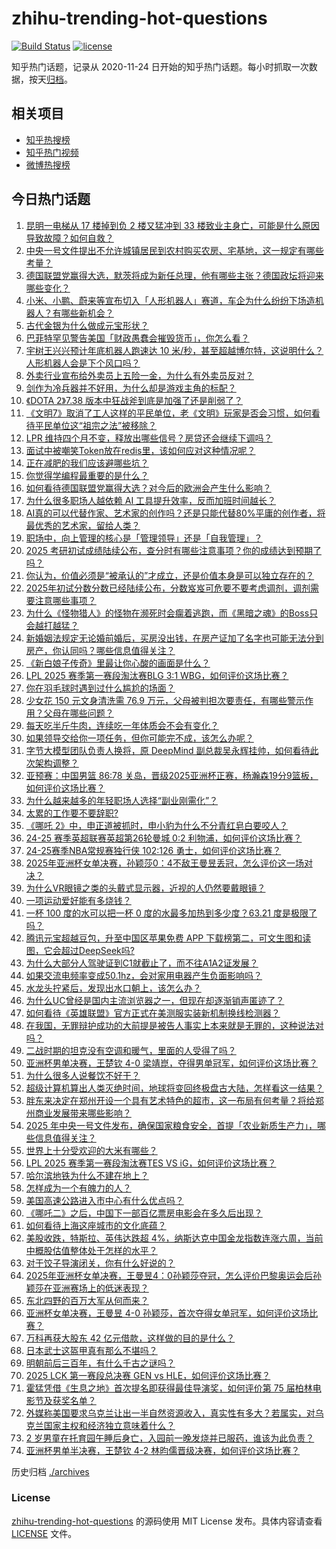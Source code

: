 # zhihu-trending-hot-questions

[![Build Status](https://github.com/justjavac/zhihu-trending-hot-questions/workflows/ci/badge.svg?branch=master)](https://github.com/justjavac/zhihu-trending-hot-questions/actions)
[![license](https://img.shields.io/github/license/justjavac/zhihu-trending-hot-questions)](https://github.com/justjavac/zhihu-trending-hot-questions/blob/master/LICENSE)

知乎热门话题，记录从 2020-11-24
日开始的知乎热门话题。每小时抓取一次数据，按天[归档](./archives)。

## 相关项目

- [知乎热搜榜](https://github.com/justjavac/zhihu-trending-top-search)
- [知乎热门视频](https://github.com/justjavac/zhihu-trending-hot-video)
- [微博热搜榜](https://github.com/justjavac/weibo-trending-hot-search)

## 今日热门话题

<!-- BEGIN -->
<!-- 最后更新时间 Mon Feb 24 2025 13:22:53 GMT+0800 (China Standard Time) -->

1. [昆明一电梯从 17 楼掉到负 2 楼又猛冲到 33 楼致业主身亡，可能是什么原因导致故障？如何自救？](https://www.zhihu.com/question/12986653681)
1. [中央一号文件提出不允许城镇居民到农村购买农房、宅基地，这一规定有哪些考量？](https://www.zhihu.com/question/13147519273)
1. [德国联盟党赢得大选，默茨将成为新任总理，他有哪些主张？德国政坛将迎来哪些变化？](https://www.zhihu.com/question/13169523578)
1. [小米、小鹏、蔚来等宣布切入「人形机器人」赛道，车企为什么纷纷下场造机器人？有哪些新机会？](https://www.zhihu.com/question/13118069295)
1. [古代金银为什么做成元宝形状？](https://www.zhihu.com/question/23001889)
1. [巴菲特罕见警告美国「财政愚蠢会摧毁货币」，你怎么看？](https://www.zhihu.com/question/13124478668)
1. [宇树王兴兴预计年底机器人跑速达 10 米/秒，甚至超越博尔特，这说明什么？人形机器人会是下个风口吗？](https://www.zhihu.com/question/13011881322)
1. [外卖行业宣布给外卖员上五险一金，为什么有外卖员反对？](https://www.zhihu.com/question/12989734169)
1. [剑作为冷兵器并不好用，为什么却是游戏主角的标配？](https://www.zhihu.com/question/12647116778)
1. [《DOTA 2》7.38 版本中狂战斧到底是加强了还是削弱了？](https://www.zhihu.com/question/12963954911)
1. [《文明7》取消了工人这样的平民单位，老《文明》玩家是否会习惯，如何看待平民单位这“祖宗之法”被移除？](https://www.zhihu.com/question/11554749419)
1. [LPR 维持四个月不变，释放出哪些信号？房贷还会继续下调吗？](https://www.zhihu.com/question/12917511875)
1. [面试中被嘲笑Token放在redis里，该如何应对这种情况呢？](https://www.zhihu.com/question/12853133755)
1. [正在减肥的我们应该避哪些坑？](https://www.zhihu.com/question/12681930558)
1. [你觉得学编程最重要的是什么？](https://www.zhihu.com/question/12447948797)
1. [如何看待德国联盟党赢得大选？对今后的欧洲会产生什么影响？](https://www.zhihu.com/question/13170140914)
1. [为什么很多职场人越依赖 AI 工具提升效率，反而加班时间越长？](https://www.zhihu.com/question/12651825638)
1. [AI真的可以代替作家、艺术家的创作吗？还是只能代替80%平庸的创作者，将最优秀的艺术家，留给人类？](https://www.zhihu.com/question/12872950823)
1. [职场中，向上管理的核心是「管理领导」还是「自我管理」？](https://www.zhihu.com/question/12714685363)
1. [2025 考研初试成绩陆续公布，查分时有哪些注意事项？你的成绩达到预期了吗？](https://www.zhihu.com/question/12515128777)
1. [你认为，价值必须是“被承认的”才成立，还是价值本身是可以独立存在的？](https://www.zhihu.com/question/13043638884)
1. [2025年初试分数分数已经陆续公布，分数岌岌可危要不要考虑调剂，调剂需要注意哪些事项？](https://www.zhihu.com/question/13182707250)
1. [为什么《怪物猎人》的怪物在濒死时会瘸着逃跑，而《黑暗之魂》的Boss只会越打越猛？](https://www.zhihu.com/question/11325574993)
1. [新婚姻法规定无论婚前婚后，买房没出钱，在房产证加了名字也可能无法分到房产，你认同吗？哪些信息值得关注？](https://www.zhihu.com/question/11124692490)
1. [《新白娘子传奇》里最让你心酸的画面是什么？](https://www.zhihu.com/question/470317184)
1. [LPL 2025 赛季第一赛段淘汰赛BLG 3:1 WBG，如何评价这场比赛？](https://www.zhihu.com/question/13101226857)
1. [你在羽毛球时遇到过什么尴尬的场面？](https://www.zhihu.com/question/502532937)
1. [少女花 150 元文身清洗需 76.9 万元，父母被判担次要责任，有哪些警示作用？父母在哪些问题？](https://www.zhihu.com/question/13019865016)
1. [每天吃半斤牛肉，连续吃一年体质会不会有变化？](https://www.zhihu.com/question/64085283)
1. [如果领导交给你一项任务，但你可能完不成，该怎么办呢？](https://www.zhihu.com/question/9886697695)
1. [字节大模型团队负责人换将，原 DeepMind 副总裁吴永辉挂帅，如何看待此次架构调整？](https://www.zhihu.com/question/12930480499)
1. [亚预赛：中国男篮 86:78 关岛，晋级2025亚洲杯正赛，杨瀚森19分9篮板，如何评价这场比赛？](https://www.zhihu.com/question/13125129706)
1. [为什么越来越多的年轻职场人选择“副业刚需化”？](https://www.zhihu.com/question/12893336802)
1. [太累的工作要不要辞职?](https://www.zhihu.com/question/12967904184)
1. [《哪吒 2》中，申正道被抓时，申小豹为什么不分青红皂白要咬人？](https://www.zhihu.com/question/12825818718)
1. [24-25 赛季英超联赛英超第26轮曼城 0:2 利物浦，如何评价这场比赛？](https://www.zhihu.com/question/13157020429)
1. [24-25赛季NBA常规赛独行侠 102:126 勇士，如何评价这场比赛？](https://www.zhihu.com/question/13167521377)
1. [2025年亚洲杯女单决赛，孙颖莎0：4不敌王曼昱丢冠，怎么评价这一场对决？](https://www.zhihu.com/question/13136693801)
1. [为什么VR眼镜之类的头戴式显示器，近视的人仍然要戴眼镜？](https://www.zhihu.com/question/33774912)
1. [一项运动爱好能有多烧钱？](https://www.zhihu.com/question/633237525)
1. [一杯 100 度的水可以把一杯 0 度的水最多加热到多少度？63.21 度是极限了吗？](https://www.zhihu.com/question/12899311380)
1. [腾讯元宝超越豆包，升至中国区苹果免费 APP 下载榜第二，可文生图和读图，它会超过DeepSeek吗?](https://www.zhihu.com/question/13024400763)
1. [为什么大部分人驾驶证到C1就截止了，而不往A1A2证发展？](https://www.zhihu.com/question/476272224)
1. [如果交流电频率变成50.1hz，会对家用电器产生负面影响吗？](https://www.zhihu.com/question/610631530)
1. [水龙头拧紧后，发现出水口朝上，该怎么办？](https://www.zhihu.com/question/12753489342)
1. [为什么UC曾经是国内主流浏览器之一，但现在却逐渐销声匿迹了？](https://www.zhihu.com/question/12676681805)
1. [如何看待《英雄联盟》官方正式在美测服实装新机制换线检测器？](https://www.zhihu.com/question/13043897517)
1. [在我国，无罪辩护成功的大前提是被告人事实上本来就是无罪的，这种说法对吗？](https://www.zhihu.com/question/9123979924)
1. [二战时期的坦克没有空调和暖气，里面的人受得了吗？](https://www.zhihu.com/question/574049330)
1. [亚洲杯男单决赛，王楚钦 4-0 梁靖崑，夺得男单冠军，如何评价这场比赛？](https://www.zhihu.com/question/13141526163)
1. [为什么很多人说餐饮不好干？](https://www.zhihu.com/question/33182857)
1. [超级计算机算出人类灭绝时间，地球将变回终极盘古大陆，怎样看这一结果？](https://www.zhihu.com/question/13050981317)
1. [胖东来决定在郑州开设一个具有艺术特色的超市，这一布局有何考量？将给郑州商业发展带来哪些影响？](https://www.zhihu.com/question/13091193541)
1. [2025 年中央一号文件发布，确保国家粮食安全，首提「农业新质生产力」，哪些信息值得关注？](https://www.zhihu.com/question/13125219462)
1. [世界上十分受欢迎的大米有哪些？](https://www.zhihu.com/question/51900732)
1. [LPL 2025 赛季第一赛段淘汰赛TES VS iG，如何评价这场比赛？](https://www.zhihu.com/question/13125687713)
1. [哈尔滨地铁为什么不建在地上？](https://www.zhihu.com/question/543929511)
1. [怎样成为一个有魄力的人？](https://www.zhihu.com/question/377428650)
1. [美国高速公路进入市中心有什么优点吗？](https://www.zhihu.com/question/310850790)
1. [《哪吒二》之后，中国下一部百亿票房电影会在多久后出现？](https://www.zhihu.com/question/12630022106)
1. [如何看待上海这座城市的文化底蕴？](https://www.zhihu.com/question/622956259)
1. [美股收跌，特斯拉、英伟达跌超 4%，纳斯达克中国金龙指数连涨六周，当前中概股估值整体处于怎样的水平？](https://www.zhihu.com/question/12997482050)
1. [对于饺子导演闭关，你有什么好说的？](https://www.zhihu.com/question/12807497119)
1. [2025年亚洲杯女单决赛，王曼昱4：0孙颖莎夺冠，怎么评价巴黎奥运会后孙颖莎在亚洲赛场上的低迷表现？](https://www.zhihu.com/question/13136161817)
1. [东北四野的百万大军从何而来？](https://www.zhihu.com/question/661280317)
1. [亚洲杯女单决赛，王曼昱 4-0 孙颖莎，首次夺得女单冠军，如何评价这场比赛？](https://www.zhihu.com/question/13136538719)
1. [万科再获大股东 42 亿元借款，这样做的目的是什么？](https://www.zhihu.com/question/12991730345)
1. [日本武士这盔甲真有那么不堪吗？](https://www.zhihu.com/question/449984520)
1. [明朝前后三百年，有什么千古之谜吗？](https://www.zhihu.com/question/266126544)
1. [2025 LCK 第一赛段总决赛 GEN vs HLE，如何评价这场比赛？](https://www.zhihu.com/question/13107922582)
1. [霍猛凭借《生息之地》首次提名即获得最佳导演奖，如何评价第 75 届柏林电影节及获奖名单？](https://www.zhihu.com/question/13067187439)
1. [外媒称美国要求乌克兰让出一半自然资源收入，真实性有多大？若属实，对乌克兰国家主权和经济独立意味着什么？](https://www.zhihu.com/question/13083797258)
1. [2 岁男童在托育园午睡后身亡，入园前一晚发烧并已服药，谁该为此负责？](https://www.zhihu.com/question/13011695581)
1. [亚洲杯男单半决赛，王楚钦 4-2 林昀儒晋级决赛，如何评价这场比赛？](https://www.zhihu.com/question/13113014794)

<!-- END -->

历史归档 [./archives](./archives)

### License

[zhihu-trending-hot-questions](https://github.com/justjavac/zhihu-trending-hot-questions)
的源码使用 MIT License 发布。具体内容请查看 [LICENSE](./LICENSE) 文件。

